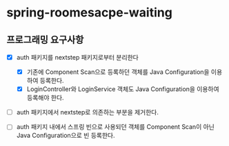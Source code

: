 # spring-roomesacpe-waiting

## 프로그래밍 요구사항
-[x] auth 패키지를 nextstep 패키지로부터 분리한다
  - [x] 기존에 Component Scan으로 등록하던 객체를 Java Configuration을 이용하여 등록한다.
  - [x] LoginController와 LoginService 객체도 Java Configuration을 이용하여 등록해야 한다.
-[ ] auth 패키지에서 nextstep로 의존하는 부분을 제거한다.
-[ ] auth 패키지 내에서 스프링 빈으로 사용되던 객체를 Component Scan이 아닌 Java Configuration으로 빈 등록한다.

